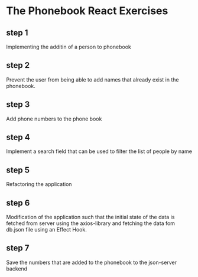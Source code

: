 # The Phonebook React Exercises

## step 1

Implementing the additin of a person to phonebook

## step 2

Prevent the user from being able to add names that already exist in the phonebook.

## step 3

Add phone numbers to the phone book

## step 4

Implement a search field that can be used to filter the list of people by name

## step 5

Refactoring the application

## step 6

Modification of the application such that the initial state of the data is fetched from server using the axios-library and fetching the data fom db.json file using an Effect Hook.

## step 7

Save the numbers that are added to the phonebook to the json-server backend
